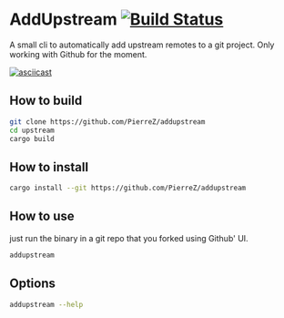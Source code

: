 # AddUpstream [![Build Status](https://travis-ci.org/PierreZ/addupstream.svg?branch=master)](https://travis-ci.org/PierreZ/addupstream)

A small cli to automatically add upstream remotes to a git project. Only working with Github for the moment.

[![asciicast](https://asciinema.org/a/123468.png)](https://asciinema.org/a/123468)

## How to build

```bash
git clone https://github.com/PierreZ/addupstream
cd upstream
cargo build
```

## How to install

```bash
cargo install --git https://github.com/PierreZ/addupstream
```

## How to use

just run the binary in a git repo that you forked using Github' UI.

```bash
addupstream
```

## Options

```bash
addupstream --help
```
